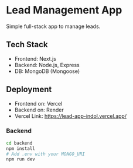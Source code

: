 # Lead Management App

Simple full-stack app to manage leads.

## Tech Stack
- Frontend: Next.js
- Backend: Node.js, Express
- DB: MongoDB (Mongoose)

## Deployment
- Frontend on: Vercel
- Backend on: Render
- Vercel Link: https://lead-app-indol.vercel.app/

### Backend
```bash
cd backend
npm install
# Add .env with your MONGO_URI
npm run dev

